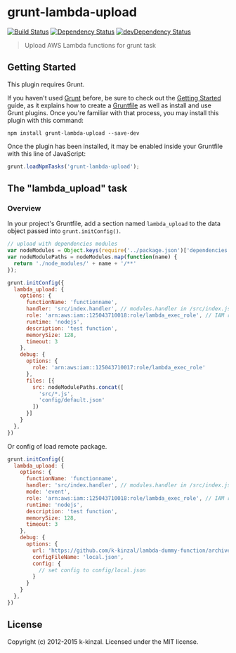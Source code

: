 # grunt-lambda-upload

[![Build Status](https://travis-ci.org/k-kinzal/grunt-lambda-upload.svg)](https://travis-ci.org/k-kinzal/grunt-lambda-upload)
[![Dependency Status](https://david-dm.org/k-kinzal/grunt-lambda-upload.svg)](https://david-dm.org/k-kinzal/grunt-lambda-upload)
[![devDependency Status](https://david-dm.org/k-kinzal/grunt-lambda-upload/dev-status.svg)](https://david-dm.org/k-kinzal/grunt-lambda-upload#info=devDependencies)

> Upload AWS Lambda functions for grunt task

## Getting Started
This plugin requires Grunt.

If you haven't used [Grunt](http://gruntjs.com/) before, be sure to check out the [Getting Started](http://gruntjs.com/getting-started) guide, as it explains how to create a [Gruntfile](http://gruntjs.com/sample-gruntfile) as well as install and use Grunt plugins. Once you're familiar with that process, you may install this plugin with this command:

```shell
npm install grunt-lambda-upload --save-dev
```

Once the plugin has been installed, it may be enabled inside your Gruntfile with this line of JavaScript:

```js
grunt.loadNpmTasks('grunt-lambda-upload');
```

## The "lambda_upload" task

### Overview
In your project's Gruntfile, add a section named `lambda_upload` to the data object passed into `grunt.initConfig()`.


```js
// upload with dependencies modules
var nodeModules = Object.keys(require('../package.json')['dependencies']);
var nodeModulePaths = nodeModules.map(function(name) {
  return './node_modules/' + name + '/**'
});

grunt.initConfig({
  lambda_upload: {
    options: {
      functionName: 'functionname',
      handler: 'src/index.handler', // modules.handler in /src/index.js
      role: 'arn:aws:iam::125043710018:role/lambda_exec_role', // IAM role for execute lambda function
      runtime: 'nodejs',
      description: 'test function',
      memorySize: 128,
      timeout: 3
    },
    debug: {
      options: {
        role: 'arn:aws:iam::125043710017:role/lambda_exec_role'
      },
      files: [{
        src: nodeModulePaths.concat([
          'src/*.js',
          'config/default.json'
        ])
      }]
    }
  },
})
```

Or config of load remote package.

```js
grunt.initConfig({
  lambda_upload: {
    options: {
      functionName: 'functionname',
      handler: 'src/index.handler', // modules.handler in /src/index.js
      mode: 'event',
      role: 'arn:aws:iam::125043710018:role/lambda_exec_role', // IAM role for execute lambda function
      runtime: 'nodejs',
      description: 'test function',
      memorySize: 128,
      timeout: 3
    },
    debug: {
      options: {
        url: 'https://github.com/k-kinzal/lambda-dummy-function/archive/0.0.1.zip',
        configFileName: 'local.json',
        config: {
          // set config to config/local.json
        }
      }
    }
  },
})
```

## License
Copyright (c) 2012-2015 k-kinzal. Licensed under the MIT license.

